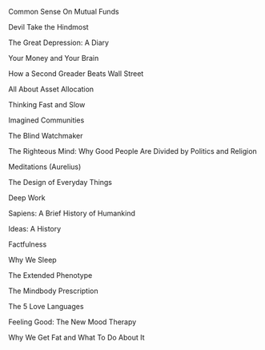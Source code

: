 Common Sense On Mutual Funds

Devil Take the Hindmost

The Great Depression: A Diary

Your Money and Your Brain

How a Second Greader Beats Wall Street

All About Asset Allocation

Thinking Fast and Slow

Imagined Communities

The Blind Watchmaker

The Righteous Mind: Why Good People Are Divided by Politics and Religion

Meditations (Aurelius)

The Design of Everyday Things

Deep Work

Sapiens: A Brief History of Humankind

Ideas: A History

Factfulness

Why We Sleep

The Extended Phenotype

The Mindbody Prescription

The 5 Love Languages

Feeling Good: The New Mood Therapy

Why We Get Fat and What To Do About It
